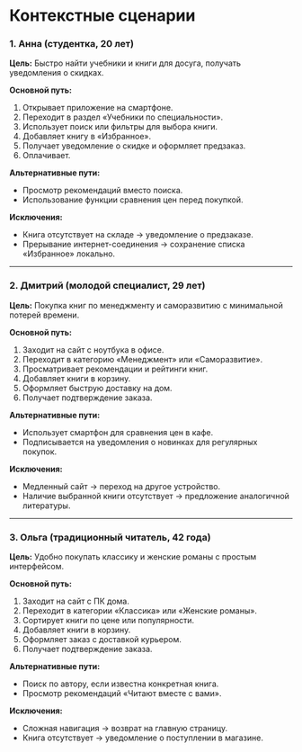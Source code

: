 # Контекстные сценарии

### 1. Анна (студентка, 20 лет)
**Цель:** Быстро найти учебники и книги для досуга, получать уведомления о скидках.

**Основной путь:**
1. Открывает приложение на смартфоне.  
2. Переходит в раздел «Учебники по специальности».  
3. Использует поиск или фильтры для выбора книги.  
4. Добавляет книгу в «Избранное».  
5. Получает уведомление о скидке и оформляет предзаказ.  
6. Оплачивает. 

**Альтернативные пути:**
- Просмотр рекомендаций вместо поиска.  
- Использование функции сравнения цен перед покупкой.  

**Исключения:**
- Книга отсутствует на складе → уведомление о предзаказе.  
- Прерывание интернет-соединения → сохранение списка «Избранное» локально.  

---

### 2. Дмитрий (молодой специалист, 29 лет)
**Цель:** Покупка книг по менеджменту и саморазвитию с минимальной потерей времени.

**Основной путь:**
1. Заходит на сайт с ноутбука в офисе.  
2. Переходит в категорию «Менеджмент» или «Саморазвитие».  
3. Просматривает рекомендации и рейтинги книг.  
4. Добавляет книги в корзину.  
5. Оформляет быструю доставку на дом.  
6. Получает подтверждение заказа.  

**Альтернативные пути:**
- Использует смартфон для сравнения цен в кафе.  
- Подписывается на уведомления о новинках для регулярных покупок.  

**Исключения:**
- Медленный сайт → переход на другое устройство.  
- Наличие выбранной книги отсутствует → предложение аналогичной литературы.  

---

### 3. Ольга (традиционный читатель, 42 года)
**Цель:** Удобно покупать классику и женские романы с простым интерфейсом.

**Основной путь:**
1. Заходит на сайт с ПК дома.  
2. Переходит в категории «Классика» или «Женские романы».  
3. Сортирует книги по цене или популярности.  
4. Добавляет книги в корзину.  
5. Оформляет заказ с доставкой курьером.  
6. Получает подтверждение заказа.  

**Альтернативные пути:**
- Поиск по автору, если известна конкретная книга.  
- Просмотр рекомендаций «Читают вместе с вами».  

**Исключения:**
- Сложная навигация → возврат на главную страницу.  
- Книга отсутствует → уведомление о поступлении в магазине.  